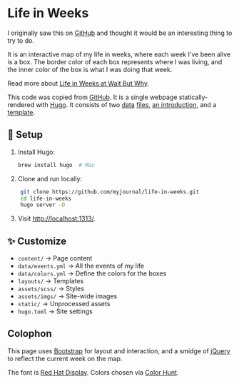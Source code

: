 # Life in Weeks

I originally saw this on [GitHub](https://github.com/ginatrapani/life-in-weeks) and thought it would be an interesting thing to try to do.

It is an interactive map of my life in weeks, where each week I've been alive is a box. The border color of each box represents where I was living, and the inner color of the box is what I was doing that week.

Read more about [Life in Weeks at Wait But Why](https://waitbutwhy.com/2014/05/life-weeks.html).

This code was copied from [GitHub](https://github.com/ginatrapani/life-in-weeks). It is a single webpage statically-rendered with [Hugo](https://gohugo.io/). It consists of two [data](data/events.yml) [files](data/colors.yml), [an introduction](content/index.md), and a [template](layouts/_default/index.html).

## 🚀 Setup

1. Install Hugo:
   ```sh
   brew install hugo  # Mac
   ```
2. Clone and run locally:
```sh
    git clone https://github.com/myjournal/life-in-weeks.git
    cd life-in-weeks
    hugo server -D
```
3. Visit [http://localhost:1313/](http://localhost:1313/).

## ✨ Customize

- `content/` → Page content
- `data/events.yml` → All the events of my life
- `data/colors.yml` → Define the colors for the boxes
- `layouts/` → Templates
- `assets/scss/` → Styles
- `assets/imgs/` → Site-wide images
- `static/` → Unprocessed assets
- `hugo.toml` → Site settings

## Colophon

This page uses [Bootstrap](https://getbootstrap.com/) for layout and interaction, and a smidge of [jQuery](https://jquery.com/) to reflect the current week on the map.

The font is [Red Hat Display](https://fonts.google.com/specimen/Red+Hat+Display). Colors chosen via [Color Hunt](https://colorhunt.co/).
